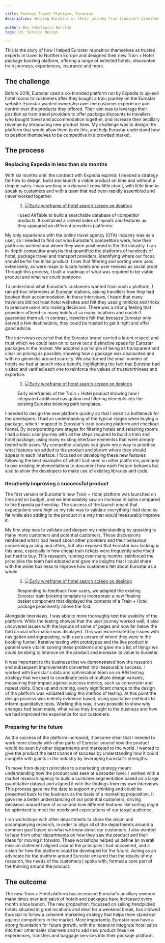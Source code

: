 ```yaml
---

title: Package Travel Platform, Eurostar
description: Helping Eurostar on their journey from transport provider to travel company

author: Ben Sekulowicz-Barclay
tags: UX, Service Design

---
```


This is the story of how I helped Eurostar reposition themselves as trusted experts in travel to Northern Europe and designed their new Train + Hotel package booking platform, offering a range of selected hotels, discounted train journeys, experiences, insurance and more.

## The challenge

Before 2018, Eurostar used a co-branded platform run by Expedia to up-sell hotel rooms to customers after they bought a train journey on the Eurostar website. Eurostar wanted ownership over the customer experience and control over the products they offered. Their aim was to leverage their position as train travel providers to offer package discounts to travellers who bought travel and accommodation together, and increase their ancillary revenue by introducing new product lines. My challenge was to design the platform that would allow them to do this, and help Eurostar understand how to position themselves to be competitive in a crowded market.

## The process

### Replacing Expedia in less than six months

With six months until the contract with Expedia expired, I needed a strategy for how to design, build and launch a viable product on time and without a drop in sales. I was working in a domain I knew little about, with little time to speak to customers and with a team that had been rapidly assembled and never worked together.

<figure>
  <div class="blobs">
    <ol class="blobs_list">
      <li class="blobs_node">
        <a class="blobs_anchor" href="/assets/images/20190402/01@cinema.png">
          <picture>
            <source media="(min-width:667px) and (max-width:767px)" srcset="/assets/images/20190402/01@fablet.png">
            <source media="(min-width:768px) and (max-width:1023px)" srcset="/assets/images/20190402/01@tablet_portrait.png">
            <source media="(min-width:1024px) and (max-width:1279px)" srcset="/assets/images/20190402/01@tablet_landscape.png">
            <source media="(min-width:1280px) and (max-width:1439px)" srcset="/assets/images/20190402/01@laptop.png">
            <source media="(min-width:1440px)" srcset="/assets/images/20190402/01@cinema.png">
            <img src="/assets/images/20190402/03@mobile.png" alt="Early wireframe of hotel search screen on desktop" />
          </picture>
        </a>
      </li>
    </ol>
  </div>
  <figcaption>I used AirTable to build a searchable database of competitor products. It contained a ranked index of layouts and features as they appeared on different providers platforms.</figcaption>
</figure>

My only experience with the online travel agency (OTA) industry was as a user, so I needed to find out who Eurostar's competitors were, how their platforms worked and where they were positioned in the the industry. I ran in-depth competitor analysis that quantified the platforms of hundreds of hotel, package travel and transport providers, identifying where our focus should be for the initial product. I saw that filtering and sorting were used extensively, as were maps to locate hotels and user reviews as social proof. Through this process, I built a roadmap of what was required to be viable product and what we could postpone.

To understand what Eurostar's customers wanted from such a platform, I ran ad-hoc interviews at Eurostar stations, asking travellers how they had booked their accommodation. In these interviews, I heard that many travellers did not trust hotel websites and felt they used gimmicks and tricks to pressure users into making decisions. There was a strong feeling that providers offered so many hotels at so many locations and couldn't guarantee them all. In contrast, travellers felt that because Eurostar only served a few destinations, they could be trusted to get it right and offer good advice. 

The interviews revealed that the Eurostar brand carried a latent respect and trust which we could lean on to carve out a distinctive space for Eurostar packages in the market. We adopted a principle of being as transparent and clear on pricing as possible, showing how a package was discounted and with no gimmicks around scarcity. We also turned the small number of hotels we had at launch into a benefit, highlighting the fact that Eurostar had visited and verified each one to reinforce the values of trustworthiness and expertise.

<figure>
  <div class="blobs">
    <ol class="blobs_list">
      <li class="blobs_node">
        <a class="blobs_anchor" href="/assets/images/20190402/02@cinema.png">
          <picture>
            <source media="(min-width:667px) and (max-width:767px)" srcset="/assets/images/20190402/02@fablet.png">
            <source media="(min-width:768px) and (max-width:1023px)" srcset="/assets/images/20190402/02@tablet_portrait.png">
            <source media="(min-width:1024px) and (max-width:1279px)" srcset="/assets/images/20190402/02@tablet_landscape.png">
            <source media="(min-width:1280px) and (max-width:1439px)" srcset="/assets/images/20190402/02@laptop.png">
            <source media="(min-width:1440px)" srcset="/assets/images/20190402/02@cinema.png">
            <img src="/assets/images/20190402/02@mobile.png" alt="Early wireframe of hotel search screen on desktop" />
          </picture>
        </a>
      </li>
    </ol>
  </div>
  
  <figcaption>Early wireframes of the Train + Hotel product showing how I integrated additional navigation and filtering elements into the existing Eurostar booking path templates.</figcaption>
</figure>

I needed to design the new platform quickly so that I wasn't a bottleneck for the developers. I had an understanding of the typical stages when buying a package, which I mapped to Eurostar's train booking platform and checkout funnel. By incorporating new stages for filtering hotels and selecting rooms I had a basic user journey with all the steps required to build a train and hotel package, using many existing interface elementss that were already tested with users. My competitor analysis had given me a way to prioritise what features we added to the product and shown where they should appear in each interface. I focused on developing these new features following the best examples of what I had seen on other platforms; primarily to use existing implementations to document how each feature behaves but also to allow the developers to make use of existing libraries and code. 

### Iteratively improving a successful product

The first version of Eurostar's new Train + Hotel platform was launched on time and on budget, and we immediately saw an increase in sales compared to the Expedia partnership. The success of the launch meant that expectations were high so my role was to validate everything I had done so far while also adding to the product in a way that would measurably improve it.

My first step was to validate and deepen my understanding by speaking to many more customers and potential customers. These discussions reinforced what I had heard about other providers and their behaviour concerning pricing and offers, but also exposed that Eurostar was lacking in this area, especially in how cheap train tickets were frequently advertised but hard to buy. This research, running over many months, reinforced the principles the team had adopted and gave me insights that I could share with the wider business to improve how customers felt about Eurostar as a whole. 

<figure>
  <div class="blobs">
    <ol class="blobs_list">
      <li class="blobs_node">
        <a class="blobs_anchor" href="/assets/images/20190402/03@cinema.png">
          <picture>
            <source media="(min-width:667px) and (max-width:767px)" srcset="/assets/images/20190402/03@fablet.png">
            <source media="(min-width:768px) and (max-width:1023px)" srcset="/assets/images/20190402/03@tablet_portrait.png">
            <source media="(min-width:1024px) and (max-width:1279px)" srcset="/assets/images/20190402/03@tablet_landscape.png">
            <source media="(min-width:1280px) and (max-width:1439px)" srcset="/assets/images/20190402/03@laptop.png">
            <source media="(min-width:1440px)" srcset="/assets/images/20190402/03@cinema.png">
            <img src="/assets/images/20190402/03@mobile.png" alt="Early wireframe of hotel search screen on desktop" />
          </picture>
        </a>
      </li>
    </ol>
  </div>
  <figcaption>Responding to feedback from users, we adapted the existing Eurostar train booking template to incorporate a new floating basket component that displayed the contents of a Train + Hotel package prominently above the fold.</figcaption>
</figure>

Alongside interviews, I was able to more thoroughly test the usability of the platform. While the testing showed that the user journey worked well, it also uncovered issues with the layouts of some of pages and how far below the fold crucial information was displayed. This was exacerbated by issues with navigation and signposting, with users unsure of where they were in the booking funnel. Iterative testing with prototypes and the live product in parallel were vital in solving these problems and gave me a list of things we could be doing to improve on the product and increase its value to Eurostar.

It was important to the business that we demonstrated how the research and subsequent improvements converted into measurable success. I worked with Eurostar's data and optimisation team on an A/B testing strategy that we used to coordinate tests of multiple design variants, measuring their impact against success metrics, such as conversion and repeat visits. Once up and running, every significant change to the design of the platform was validated using this method of testing. At this point the design process was entirely evidence based, using qualitative methods to inform quantitative tests. Working this way, it was possible to show why changes had been made, what value they brought to the business and how we had improved the experience for our customers.

### Preparing for the future

As the success of the platform increased, it became clear that I needed to work more closely with other parts of Eurostar around how the product would be seen by other departments and marketed to the world. I wanted to give the product the best chance of success by understanding how it could compete with giants in the industry by leveraging Eurostar's strengths.

To move from design principles to a marketing strategy meant understanding how the product was seen at a broader level. I worked with a market research agency to build a customer segmentation based on a large quantitative dataset and aligned it with the findings from my own interviews. This process gave me the data to support my thinking and could be presented back to the business as the basis of a marketing proposition. It gave me a better understanding of our potential customers, driving decisions around tone of voice and how different features like sorting might be optimised to meet the needs and expectations of our target audience.

I ran workshops with other departments to share the vision and accompanying research, in order to align all of the departments around a common goal based on what we knew about our customers. I also wanted to hear from other departments on how they saw the product and their ideas for moving it forward. These workshops helped us define an overall mission statement aligned around the principles I had uncovered, and a vision for how the platform could be developed for the future. Acting as an advocate for the platform around Eurostar ensured that the results of my research, the needs of the customers I spoke with, formed a core part of the thinking around the product. 

## The outcome

The new Train + Hotel platform has increased Eurostar's ancillary revenue many times over and sales of hotels and packages have increased every month since launch. The new proposition, focussed on selling handpicked hotels situated in great locations and ideal for a weekend break, has allowed Eurostar to follow a coherent marketing strategy that helps them stand out against competitors in the market. More importantly, Eurostar now have a strong foundation for future growth, with the means to integrate hotel sales into their other sales channels and to add new product lines like experiences, transfers and baggage services into their package platform. 